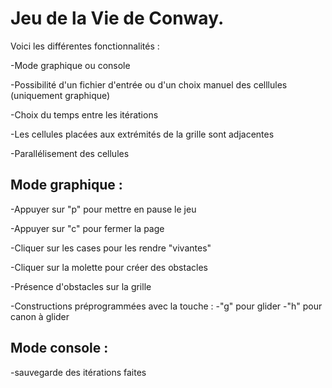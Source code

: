 # Jeu de la Vie de Conway. 

Voici les différentes fonctionnalités :

-Mode graphique ou console

-Possibilité d'un fichier d'entrée ou d'un choix manuel des celllules (uniquement graphique)

-Choix du temps entre les itérations	

-Les cellules placées aux extrémités de la grille sont adjacentes 

-Parallélisement des cellules



## Mode graphique :

-Appuyer sur "p" pour mettre en pause le jeu

-Appuyer sur "c" pour fermer la page

-Cliquer sur les cases pour les rendre "vivantes"

-Cliquer sur la molette pour créer des obstacles

-Présence d'obstacles sur la grille

-Constructions préprogrammées avec la touche :
        -"g" pour glider
        -"h" pour canon à glider



## Mode console :

-sauvegarde des itérations faites
